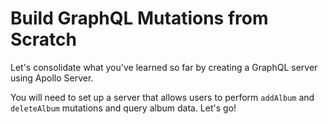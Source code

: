 # Build GraphQL Mutations from Scratch

Let's consolidate what you've learned so far by creating a GraphQL server using Apollo Server.

You will need to set up a server that allows users to perform `addAlbum` and `deleteAlbum` mutations and query album data. Let's go!